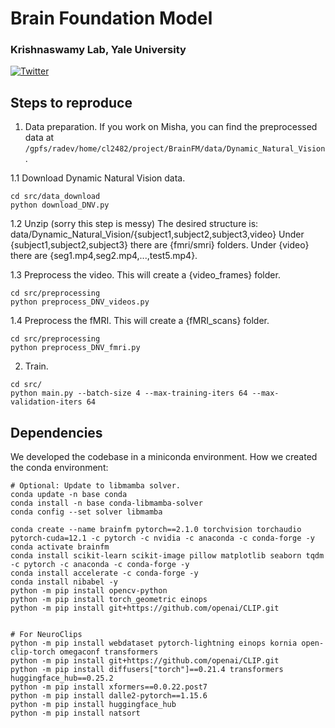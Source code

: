 # Brain Foundation Model
### Krishnaswamy Lab, Yale University
[![Twitter](https://img.shields.io/twitter/follow/KrishnaswamyLab.svg?style=social&label=Follow)](https://twitter.com/KrishnaswamyLab)


## Steps to reproduce
1. Data preparation.
If you work on Misha, you can find the preprocessed data at `/gpfs/radev/home/cl2482/project/BrainFM/data/Dynamic_Natural_Vision`.

1.1 Download Dynamic Natural Vision data.
```
cd src/data_download
python download_DNV.py
```

1.2 Unzip (sorry this step is messy)
The desired structure is:
data/Dynamic_Natural_Vision/{subject1,subject2,subject3,video}
Under {subject1,subject2,subject3} there are {fmri/smri} folders.
Under {video} there are {seg1.mp4,seg2.mp4,...,test5.mp4}.

1.3 Preprocess the video. This will create a {video_frames} folder.
```
cd src/preprocessing
python preprocess_DNV_videos.py
```

1.4 Preprocess the fMRI. This will create a {fMRI_scans} folder.
```
cd src/preprocessing
python preprocess_DNV_fmri.py
```

2. Train.
```
cd src/
python main.py --batch-size 4 --max-training-iters 64 --max-validation-iters 64
```


## Dependencies
We developed the codebase in a miniconda environment.
How we created the conda environment:
```
# Optional: Update to libmamba solver.
conda update -n base conda
conda install -n base conda-libmamba-solver
conda config --set solver libmamba

conda create --name brainfm pytorch==2.1.0 torchvision torchaudio pytorch-cuda=12.1 -c pytorch -c nvidia -c anaconda -c conda-forge -y
conda activate brainfm
conda install scikit-learn scikit-image pillow matplotlib seaborn tqdm -c pytorch -c anaconda -c conda-forge -y
conda install accelerate -c conda-forge -y
conda install nibabel -y
python -m pip install opencv-python
python -m pip install torch_geometric einops
python -m pip install git+https://github.com/openai/CLIP.git


# For NeuroClips
python -m pip install webdataset pytorch-lightning einops kornia open-clip-torch omegaconf transformers
python -m pip install git+https://github.com/openai/CLIP.git
python -m pip install diffusers["torch"]==0.21.4 transformers huggingface_hub==0.25.2
python -m pip install xformers==0.0.22.post7
python -m pip install dalle2-pytorch==1.15.6
python -m pip install huggingface_hub
python -m pip install natsort
```


<!-- conda install read-roi -c conda-forge
python -m pip install -U albumentations
python -m pip install timm
python -m pip install opencv-python
python -m pip install git+https://github.com/facebookresearch/segment-anything.git
python -m pip install monai
python -m pip install torchdiffeq
python -m pip install torch-ema
python -m pip install torchcde
python -m pip install torchsde
python -m pip install phate
python -m pip install psutil
python -m pip install ninja -->
